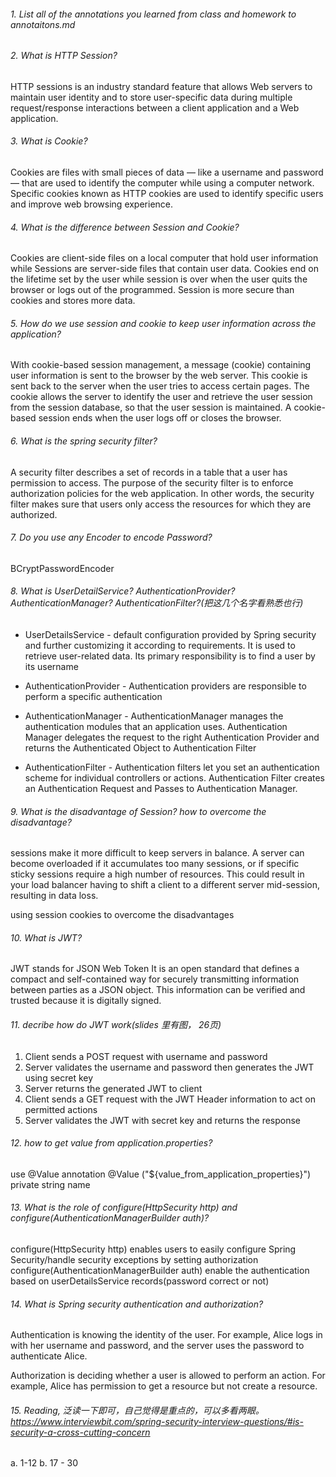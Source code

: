 ###### 1. List all of the annotations you learned from class and homework to annotaitons.md
###### 2. What is HTTP Session?
HTTP sessions is an industry standard feature that allows Web servers to maintain user identity and to store user-specific data during multiple request/response interactions between a client application and a Web application.
###### 3. What is Cookie?
Cookies are files with small pieces of data — like a username and password — that are used to identify the computer while using a computer network. Specific cookies known as HTTP cookies are used to identify specific users and improve web browsing experience.
###### 4. What is the difference between Session and Cookie?
Cookies are client-side files on a local computer that hold user information while Sessions are server-side files that contain user data. Cookies end on the lifetime set by the user while session is over when the user quits the browser or logs out of the programmed. 
Session is more secure than cookies and stores more data. 
###### 5. How do we use session and cookie to keep user information across the application?
With cookie-based session management, a message (cookie) containing user information is sent to the browser by the web server. 
This cookie is sent back to the server when the user tries to access certain pages. 
The cookie allows the server to identify the user and retrieve the user session from the session database, so that the user session is maintained. 
A cookie-based session ends when the user logs off or closes the browser. 
###### 6. What is the spring security filter?
A security filter describes a set of records in a table that a user has permission to access. The purpose of the security filter is to enforce authorization policies for the web application. In other words, the security filter makes sure that users only access the resources for which they are authorized.
###### 7. Do you use any Encoder to encode Password?
BCryptPasswordEncoder
###### 8. What is UserDetailService? AuthenticationProvider? AuthenticationManager? AuthenticationFilter?(把这⼏个名字看熟悉也⾏)
- UserDetailsService - default configuration provided by Spring security and further customizing it according to requirements.
It is used to retrieve user-related data. Its primary responsibility is to find a user by its username

- AuthenticationProvider - Authentication providers are responsible to perform a specific authentication

- AuthenticationManager - AuthenticationManager manages the authentication modules that an application uses. Authentication Manager delegates the request to the right Authentication Provider and returns the Authenticated Object to Authentication Filter

- AuthenticationFilter - Authentication filters let you set an authentication scheme for individual controllers or actions. Authentication Filter creates an Authentication Request and Passes to Authentication Manager.
###### 9. What is the disadvantage of Session? how to overcome the disadvantage?
sessions make it more difficult to keep servers in balance. 
A server can become overloaded if it accumulates too many sessions, or if specific sticky sessions require a high number of resources. 
This could result in your load balancer having to shift a client to a different server mid-session, resulting in data loss.

using session cookies to overcome the disadvantages
###### 10. What is JWT?
JWT stands for JSON Web Token
It is an open standard that defines a compact and self-contained way for securely transmitting information between parties as a JSON object. This information can be verified and trusted because it is digitally signed.
###### 11. decribe how do JWT work(slides ⾥有图， 26页)
1. Client sends a POST request with username and password
2. Server validates the username and password then generates the JWT using secret key
3. Server returns the generated JWT to client
4. Client sends a GET request with the JWT Header information to act on permitted actions
5. Server validates the JWT with secret key and returns the response
###### 12. how to get value from application.properties?
use @Value annotation
@Value ("${value_from_application_properties}")
private string name
###### 13. What is the role of configure(HttpSecurity http) and configure(AuthenticationManagerBuilder auth)?
configure(HttpSecurity http) enables users to easily configure Spring Security/handle security exceptions by setting authorization 
configure(AuthenticationManagerBuilder auth)  enable the authentication based on userDetailsService records(password correct or not)
###### 14. What is Spring security authentication and authorization?
Authentication is knowing the identity of the user. 
For example, Alice logs in with her username and password, and the server uses the password to authenticate Alice.

Authorization is deciding whether a user is allowed to perform an action. 
For example, Alice has permission to get a resource but not create a resource.
###### 15. Reading, 泛读⼀下即可，⾃⼰觉得是重点的，可以多看两眼。https://www.interviewbit.com/spring-security-interview-questions/#is-security-a-cross-cutting-concern
a. 1-12
b. 17 - 30
